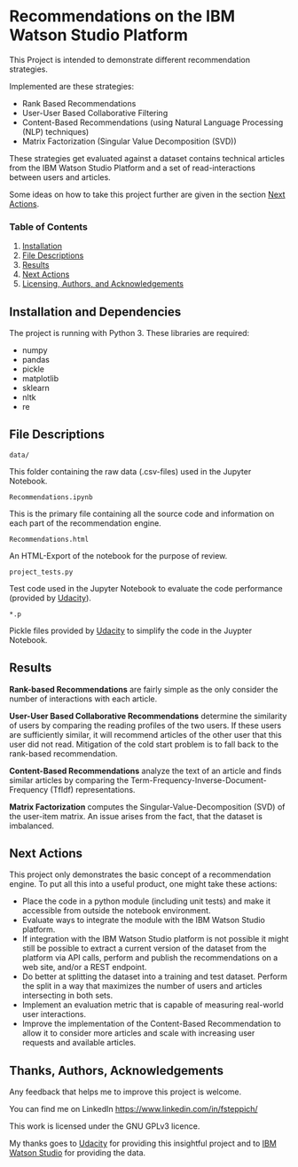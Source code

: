 # Recommendations on the IBM Watson Studio Platform

This Project is intended to demonstrate different recommendation strategies.

Implemented are these strategies:
* Rank Based Recommendations
* User-User Based Collaborative Filtering
* Content-Based Recommendations (using Natural Language Processing (NLP) techniques)
* Matrix Factorization (Singular Value Decomposition (SVD))

These strategies get evaluated against a dataset contains technical articles from
the IBM Watson Studio Platform and a set of read-interactions between users and 
articles. 

Some ideas on how to take this project further are given in the section 
[Next Actions](#next_actions).


### Table of Contents

1. [Installation](#installation)
2. [File Descriptions](#files)
3. [Results](#results)
4. [Next Actions](#next_actions)
5. [Licensing, Authors, and Acknowledgements](#licensing)


## Installation and Dependencies<a name="installation"></a>
The project is running with Python 3. These libraries are required: 

* numpy
* pandas
* pickle
* matplotlib
* sklearn
* nltk
* re


## File Descriptions <a name="files"></a> 
`data/`

This folder containing the raw data (.csv-files) used in the Jupyter Notebook. 

`Recommendations.ipynb`

This is the primary file containing all the source code and information on each
part of the recommendation engine. 

`Recommendations.html`

An HTML-Export of the notebook for the purpose of review.

`project_tests.py`

Test code used in the Jupyter Notebook to evaluate the code performance 
(provided by [Udacity](https://www.udacity.com)).

`*.p`

Pickle files provided by [Udacity](https://www.udacity.com) to simplify the
code in the Juypter Notebook. 


## Results <a name="results">

**Rank-based Recommendations** are fairly simple as the only consider the number of 
interactions with each article.

**User-User Based Collaborative Recommendations** determine the similarity of users by 
comparing the reading profiles of the two users. If these users are sufficiently 
similar, it will recommend articles of the other user that this user did not read. 
Mitigation of the cold start problem is to fall back to the rank-based recommendation. 

**Content-Based Recommendations** analyze the text of an article and finds similar
articles by comparing the Term-Frequency-Inverse-Document-Frequency (TfIdf) 
representations.

**Matrix Factorization** computes the Singular-Value-Decomposition (SVD) of the 
user-item matrix. An issue arises from the fact, that the dataset is imbalanced.

## Next Actions <a name="next_actions">

This project only demonstrates the basic concept of a recommendation engine. To put all 
this into a useful product, one might take these actions: 

* Place the code in a python module (including unit tests) and make it accessible from 
	outside the notebook environment. 
* Evaluate ways to integrate the module with the IBM Watson Studio platform.
* If integration with the IBM Watson Studio platform is not possible it might still be
    possible to extract a current version of the dataset from the platform via API
    calls, perform and publish the recommendations on a web site, and/or a REST endpoint.
* Do better at splitting the dataset into a training and test dataset. Perform the split
	in a way that maximizes the number of users and articles intersecting in both sets.
* Implement an evaluation metric that is capable of measuring real-world user interactions.
* Improve the implementation of the Content-Based Recommendation to allow it to consider
	more articles and scale with increasing user requests and available articles. 

## Thanks, Authors, Acknowledgements<a name="licensing"></a> 
Any feedback that helps me to improve this project is welcome.  

You can find me on LinkedIn https://www.linkedin.com/in/fsteppich/

This work is licensed under the GNU GPLv3 licence.

My thanks goes to [Udacity](https://www.udacity.com) for providing this insightful project
and to [IBM Watson Studio](https://cloud.ibm.com/) for providing the data.

